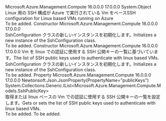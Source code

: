 <Type Name="SshConfiguration" FullName="Microsoft.Azure.Management.Compute.Models.SshConfiguration">
  <TypeSignature Language="C#" Value="public class SshConfiguration" />
  <TypeSignature Language="ILAsm" Value=".class public auto ansi beforefieldinit SshConfiguration extends System.Object" />
  <TypeSignature Language="DocId" Value="T:Microsoft.Azure.Management.Compute.Models.SshConfiguration" />
  <TypeSignature Language="VB.NET" Value="Public Class SshConfiguration" />
  <TypeSignature Language="F#" Value="type SshConfiguration = class" />
  <AssemblyInfo>
    <AssemblyName>Microsoft.Azure.Management.Compute</AssemblyName>
    <AssemblyVersion>16.0.0.0</AssemblyVersion>
    <AssemblyVersion>17.0.0.0</AssemblyVersion>
  </AssemblyInfo>
  <Base>
    <BaseTypeName>System.Object</BaseTypeName>
  </Base>
  <Interfaces />
  <Docs>
    <summary>
            <span data-ttu-id="48342-101">Linux 用の SSH 構成が Azure で実行されている Vm をベース</span><span class="sxs-lookup"><span data-stu-id="48342-101">SSH configuration for Linux based VMs running on Azure</span></span>
            </summary>
    <remarks>To be added.</remarks>
  </Docs>
  <Members>
    <Member MemberName=".ctor">
      <MemberSignature Language="C#" Value="public SshConfiguration ();" />
      <MemberSignature Language="ILAsm" Value=".method public hidebysig specialname rtspecialname instance void .ctor() cil managed" />
      <MemberSignature Language="DocId" Value="M:Microsoft.Azure.Management.Compute.Models.SshConfiguration.#ctor" />
      <MemberSignature Language="VB.NET" Value="Public Sub New ()" />
      <MemberType>Constructor</MemberType>
      <AssemblyInfo>
        <AssemblyName>Microsoft.Azure.Management.Compute</AssemblyName>
        <AssemblyVersion>16.0.0.0</AssemblyVersion>
        <AssemblyVersion>17.0.0.0</AssemblyVersion>
      </AssemblyInfo>
      <Parameters />
      <Docs>
        <summary>
            <span data-ttu-id="48342-102">SshConfiguration クラスの新しいインスタンスを初期化します。</span><span class="sxs-lookup"><span data-stu-id="48342-102">Initializes a new instance of the SshConfiguration class.</span></span>
            </summary>
        <remarks>To be added.</remarks>
      </Docs>
    </Member>
    <Member MemberName=".ctor">
      <MemberSignature Language="C#" Value="public SshConfiguration (System.Collections.Generic.IList&lt;Microsoft.Azure.Management.Compute.Models.SshPublicKey&gt; publicKeys = null);" />
      <MemberSignature Language="ILAsm" Value=".method public hidebysig specialname rtspecialname instance void .ctor(class System.Collections.Generic.IList`1&lt;class Microsoft.Azure.Management.Compute.Models.SshPublicKey&gt; publicKeys) cil managed" />
      <MemberSignature Language="DocId" Value="M:Microsoft.Azure.Management.Compute.Models.SshConfiguration.#ctor(System.Collections.Generic.IList{Microsoft.Azure.Management.Compute.Models.SshPublicKey})" />
      <MemberSignature Language="VB.NET" Value="Public Sub New (Optional publicKeys As IList(Of SshPublicKey) = null)" />
      <MemberSignature Language="F#" Value="new Microsoft.Azure.Management.Compute.Models.SshConfiguration : System.Collections.Generic.IList&lt;Microsoft.Azure.Management.Compute.Models.SshPublicKey&gt; -&gt; Microsoft.Azure.Management.Compute.Models.SshConfiguration" Usage="new Microsoft.Azure.Management.Compute.Models.SshConfiguration publicKeys" />
      <MemberType>Constructor</MemberType>
      <AssemblyInfo>
        <AssemblyName>Microsoft.Azure.Management.Compute</AssemblyName>
        <AssemblyVersion>16.0.0.0</AssemblyVersion>
        <AssemblyVersion>17.0.0.0</AssemblyVersion>
      </AssemblyInfo>
      <Parameters>
        <Parameter Name="publicKeys" Type="System.Collections.Generic.IList&lt;Microsoft.Azure.Management.Compute.Models.SshPublicKey&gt;" />
      </Parameters>
      <Docs>
        <param name="publicKeys"><span data-ttu-id="48342-103">Vm を linux での認証に使用する SSH 公開キーの一覧に基づいています。</span><span class="sxs-lookup"><span data-stu-id="48342-103">The list of SSH public keys used to authenticate with linux based VMs.</span></span></param>
        <summary>
            <span data-ttu-id="48342-104">SshConfiguration クラスの新しいインスタンスを初期化します。</span><span class="sxs-lookup"><span data-stu-id="48342-104">Initializes a new instance of the SshConfiguration class.</span></span>
            </summary>
        <remarks>To be added.</remarks>
      </Docs>
    </Member>
    <Member MemberName="PublicKeys">
      <MemberSignature Language="C#" Value="public System.Collections.Generic.IList&lt;Microsoft.Azure.Management.Compute.Models.SshPublicKey&gt; PublicKeys { get; set; }" />
      <MemberSignature Language="ILAsm" Value=".property instance class System.Collections.Generic.IList`1&lt;class Microsoft.Azure.Management.Compute.Models.SshPublicKey&gt; PublicKeys" />
      <MemberSignature Language="DocId" Value="P:Microsoft.Azure.Management.Compute.Models.SshConfiguration.PublicKeys" />
      <MemberSignature Language="VB.NET" Value="Public Property PublicKeys As IList(Of SshPublicKey)" />
      <MemberSignature Language="F#" Value="member this.PublicKeys : System.Collections.Generic.IList&lt;Microsoft.Azure.Management.Compute.Models.SshPublicKey&gt; with get, set" Usage="Microsoft.Azure.Management.Compute.Models.SshConfiguration.PublicKeys" />
      <MemberType>Property</MemberType>
      <AssemblyInfo>
        <AssemblyName>Microsoft.Azure.Management.Compute</AssemblyName>
        <AssemblyVersion>16.0.0.0</AssemblyVersion>
        <AssemblyVersion>17.0.0.0</AssemblyVersion>
      </AssemblyInfo>
      <Attributes>
        <Attribute>
          <AttributeName>Newtonsoft.Json.JsonProperty(PropertyName="publicKeys")</AttributeName>
        </Attribute>
      </Attributes>
      <ReturnValue>
        <ReturnType>System.Collections.Generic.IList&lt;Microsoft.Azure.Management.Compute.Models.SshPublicKey&gt;</ReturnType>
      </ReturnValue>
      <Docs>
        <summary>
            <span data-ttu-id="48342-105">取得または linux ベースの Vm での認証に使用する SSH 公開キーの一覧を設定します。</span><span class="sxs-lookup"><span data-stu-id="48342-105">Gets or sets the list of SSH public keys used to authenticate with linux based VMs.</span></span>
            </summary>
        <value>To be added.</value>
        <remarks>To be added.</remarks>
      </Docs>
    </Member>
  </Members>
</Type>